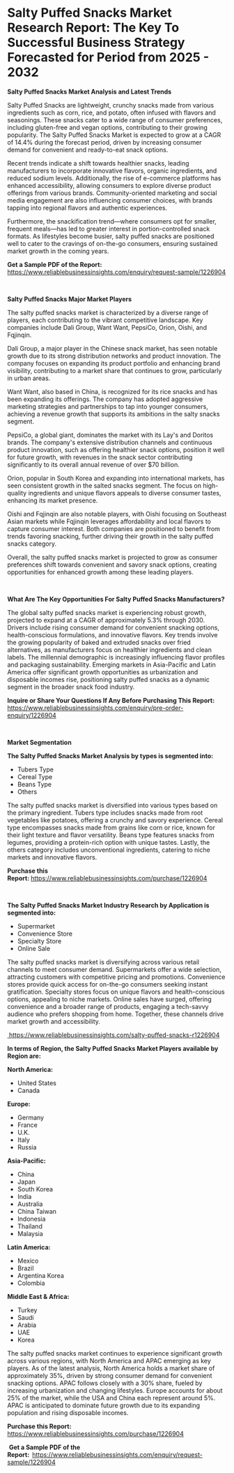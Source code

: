 <p><h1>Salty Puffed Snacks Market Research Report: The Key To Successful Business Strategy Forecasted for Period from 2025 - 2032</h1></p><p><strong>Salty Puffed Snacks Market Analysis and Latest Trends</strong></p>
<p><p>Salty Puffed Snacks are lightweight, crunchy snacks made from various ingredients such as corn, rice, and potato, often infused with flavors and seasonings. These snacks cater to a wide range of consumer preferences, including gluten-free and vegan options, contributing to their growing popularity. The Salty Puffed Snacks Market is expected to grow at a CAGR of 14.4% during the forecast period, driven by increasing consumer demand for convenient and ready-to-eat snack options. </p><p>Recent trends indicate a shift towards healthier snacks, leading manufacturers to incorporate innovative flavors, organic ingredients, and reduced sodium levels. Additionally, the rise of e-commerce platforms has enhanced accessibility, allowing consumers to explore diverse product offerings from various brands. Community-oriented marketing and social media engagement are also influencing consumer choices, with brands tapping into regional flavors and authentic experiences. </p><p>Furthermore, the snackification trend—where consumers opt for smaller, frequent meals—has led to greater interest in portion-controlled snack formats. As lifestyles become busier, salty puffed snacks are positioned well to cater to the cravings of on-the-go consumers, ensuring sustained market growth in the coming years.</p></p>
<p><strong>Get a Sample PDF of the Report:&nbsp;</strong> <a href="https://www.reliablebusinessinsights.com/enquiry/request-sample/1226904?utm_campaign=2808&utm_medium=2&utm_source=Github&utm_content=ia&utm_term=16042025&utm_id=salty-puffed-snacks">https://www.reliablebusinessinsights.com/enquiry/request-sample/1226904</a></p>
<p>&nbsp;</p>
<p><strong>Salty Puffed Snacks Major Market Players</strong></p>
<p><p>The salty puffed snacks market is characterized by a diverse range of players, each contributing to the vibrant competitive landscape. Key companies include Dali Group, Want Want, PepsiCo, Orion, Oishi, and Fqjinqin.</p><p>Dali Group, a major player in the Chinese snack market, has seen notable growth due to its strong distribution networks and product innovation. The company focuses on expanding its product portfolio and enhancing brand visibility, contributing to a market share that continues to grow, particularly in urban areas. </p><p>Want Want, also based in China, is recognized for its rice snacks and has been expanding its offerings. The company has adopted aggressive marketing strategies and partnerships to tap into younger consumers, achieving a revenue growth that supports its ambitions in the salty snacks segment. </p><p>PepsiCo, a global giant, dominates the market with its Lay's and Doritos brands. The company's extensive distribution channels and continuous product innovation, such as offering healthier snack options, position it well for future growth, with revenues in the snack sector contributing significantly to its overall annual revenue of over $70 billion.</p><p>Orion, popular in South Korea and expanding into international markets, has seen consistent growth in the salted snacks segment. The focus on high-quality ingredients and unique flavors appeals to diverse consumer tastes, enhancing its market presence.</p><p>Oishi and Fqjinqin are also notable players, with Oishi focusing on Southeast Asian markets while Fqjinqin leverages affordability and local flavors to capture consumer interest. Both companies are positioned to benefit from trends favoring snacking, further driving their growth in the salty puffed snacks category. </p><p>Overall, the salty puffed snacks market is projected to grow as consumer preferences shift towards convenient and savory snack options, creating opportunities for enhanced growth among these leading players.</p></p>
<p>&nbsp;</p>
<p><strong>What Are The Key Opportunities For Salty Puffed Snacks Manufacturers?</strong></p>
<p><p>The global salty puffed snacks market is experiencing robust growth, projected to expand at a CAGR of approximately 5.3% through 2030. Drivers include rising consumer demand for convenient snacking options, health-conscious formulations, and innovative flavors. Key trends involve the growing popularity of baked and extruded snacks over fried alternatives, as manufacturers focus on healthier ingredients and clean labels. The millennial demographic is increasingly influencing flavor profiles and packaging sustainability. Emerging markets in Asia-Pacific and Latin America offer significant growth opportunities as urbanization and disposable incomes rise, positioning salty puffed snacks as a dynamic segment in the broader snack food industry.</p></p>
<p><strong>Inquire or Share Your Questions If Any Before Purchasing This Report:</strong> <a href="https://www.reliablebusinessinsights.com/enquiry/pre-order-enquiry/1226904?utm_campaign=2808&utm_medium=2&utm_source=Github&utm_content=ia&utm_term=16042025&utm_id=salty-puffed-snacks">https://www.reliablebusinessinsights.com/enquiry/pre-order-enquiry/1226904</a></p>
<p>&nbsp;</p>
<p><strong>Market Segmentation</strong></p>
<p><strong>The Salty Puffed Snacks Market Analysis by types is segmented into:</strong></p>
<p><ul><li>Tubers Type</li><li>Cereal Type</li><li>Beans Type</li><li>Others</li></ul></p>
<p><p>The salty puffed snacks market is diversified into various types based on the primary ingredient. Tubers type includes snacks made from root vegetables like potatoes, offering a crunchy and savory experience. Cereal type encompasses snacks made from grains like corn or rice, known for their light texture and flavor versatility. Beans type features snacks from legumes, providing a protein-rich option with unique tastes. Lastly, the others category includes unconventional ingredients, catering to niche markets and innovative flavors.</p></p>
<p><strong>Purchase this Report:&nbsp;</strong><a href="https://www.reliablebusinessinsights.com/purchase/1226904?utm_campaign=2808&utm_medium=2&utm_source=Github&utm_content=ia&utm_term=16042025&utm_id=salty-puffed-snacks">https://www.reliablebusinessinsights.com/purchase/1226904</a></p>
<p>&nbsp;</p>
<p><strong>The Salty Puffed Snacks Market Industry Research by Application is segmented into:</strong></p>
<p><ul><li>Supermarket</li><li>Convenience Store</li><li>Specialty Store</li><li>Online Sale</li></ul></p>
<p><p>The salty puffed snacks market is diversifying across various retail channels to meet consumer demand. Supermarkets offer a wide selection, attracting customers with competitive pricing and promotions. Convenience stores provide quick access for on-the-go consumers seeking instant gratification. Specialty stores focus on unique flavors and health-conscious options, appealing to niche markets. Online sales have surged, offering convenience and a broader range of products, engaging a tech-savvy audience who prefers shopping from home. Together, these channels drive market growth and accessibility.</p></p>
<p><a href="https://www.reliablebusinessinsights.com/salty-puffed-snacks-r1226904?utm_campaign=2808&utm_medium=2&utm_source=Github&utm_content=ia&utm_term=16042025&utm_id=salty-puffed-snacks">&nbsp;https://www.reliablebusinessinsights.com/salty-puffed-snacks-r1226904</a></p>
<p><strong>In terms of Region, the Salty Puffed Snacks Market Players available by Region are:</strong></p>
<p>
    <p> <strong> North America: </strong>
        <ul>
            <li>United States</li>
            <li>Canada</li>
        </ul>
        </p> 
    <p> <strong> Europe: </strong>
        <ul>
            <li>Germany</li>
            <li>France</li>
            <li>U.K.</li>
            <li>Italy</li>
            <li>Russia</li>
        </ul>
        </p> 
    <p> <strong> Asia-Pacific: </strong>
        <ul>
            <li>China</li>
            <li>Japan</li>
            <li>South Korea</li>
            <li>India</li>
            <li>Australia</li>
            <li>China Taiwan</li>
            <li>Indonesia</li>
            <li>Thailand</li>
            <li>Malaysia</li>
        </ul>
        </p> 
    <p> <strong> Latin America: </strong>
        <ul>
            <li>Mexico</li>
            <li>Brazil</li>
            <li>Argentina Korea</li>
            <li>Colombia</li>
        </ul>
        </p> 
    <p> <strong> Middle East & Africa: </strong>
        <ul>
            <li>Turkey</li>
            <li>Saudi</li>
            <li>Arabia</li>
            <li>UAE</li>
            <li>Korea</li>
        </ul>
    </p>
    </p>
<p><p>The salty puffed snacks market continues to experience significant growth across various regions, with North America and APAC emerging as key players. As of the latest analysis, North America holds a market share of approximately 35%, driven by strong consumer demand for convenient snacking options. APAC follows closely with a 30% share, fueled by increasing urbanization and changing lifestyles. Europe accounts for about 25% of the market, while the USA and China each represent around 5%. APAC is anticipated to dominate future growth due to its expanding population and rising disposable incomes.</p></p>
<p><strong>Purchase this Report: </strong><a href="https://www.reliablebusinessinsights.com/purchase/1226904?utm_campaign=2808&utm_medium=2&utm_source=Github&utm_content=ia&utm_term=16042025&utm_id=salty-puffed-snacks">https://www.reliablebusinessinsights.com/purchase/1226904</a></p>
<p>&nbsp;<strong>Get a Sample PDF of the Report:&nbsp;&nbsp;</strong><a href="https://www.reliablebusinessinsights.com/enquiry/request-sample/1226904?utm_campaign=2808&utm_medium=2&utm_source=Github&utm_content=ia&utm_term=16042025&utm_id=salty-puffed-snacks">https://www.reliablebusinessinsights.com/enquiry/request-sample/1226904</a></p>
<p><strong></strong></p>
<p><p></p><p></p><p></p></p>